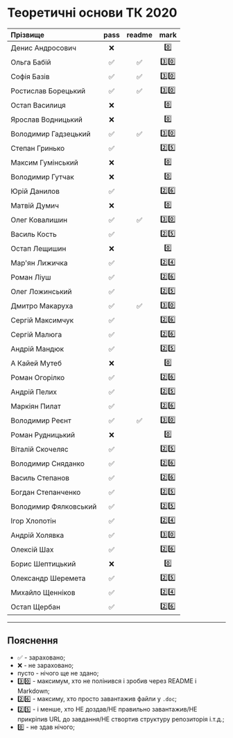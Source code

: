 # Теоретичні основи ТК 2020

| Прізвище              | pass | readme | mark |
| :-------------------- |:----:| :-----:| :---:|
| Денис Андросович |:x:||:zero:|
| Ольга Бабій |:white_check_mark:|:white_check_mark:|:three::zero:|
| Софія Базів |:white_check_mark:|:white_check_mark:|:three::zero:|
| Ростислав Борецький |:white_check_mark:|:white_check_mark:|:three::zero:|
| Остап Василиця |:x:||:zero:|
| Ярослав Водницький |:x:||:zero:|
| Володимир Гадзецький |:white_check_mark:|:white_check_mark:|:three::zero:|
| Степан Гринько |:white_check_mark:||:two::five:|
| Максим Гумінський |:x:||:zero:|
| Володимир Гутчак |:x:||:zero:|
| Юрій Данилов |:white_check_mark:||:two::six:|
| Матвій Думич |:x:||:zero:|
| Олег Ковалишин |:white_check_mark:|:white_check_mark:|:three::zero:|
| Василь Кость |:white_check_mark:||:two::five:|
| Остап Лещишин |:x:||:zero:|
| Мар'ян Лижичка |:white_check_mark:||:two::four:|
| Роман Ліуш |:white_check_mark:||:two::six:|
| Олег Ложинський |:white_check_mark:||:two::five:|
| Дмитро Макаруха |:white_check_mark:|:white_check_mark:|:three::zero:|
| Сергій Максимчук |:white_check_mark:||:two::six:|
| Сергій Малюга |:white_check_mark:||:two::six:|
| Андрій Мандюк |:white_check_mark:||:two::five:|
| А Кайей Мутеб |:x:||:zero:|
| Роман Огорілко |:white_check_mark:||:two::six:|
| Андрій Пелих |:white_check_mark:||:two::five:|
| Маркіян Пилат |:white_check_mark:||:two::six:|
| Володимир Реєнт |:white_check_mark:|:white_check_mark:|:three::zero:|
| Роман Рудницький |:x:||:zero:|
| Віталій Скочеляс |:white_check_mark:||:two::five:|
| Володимир Сняданко |:white_check_mark:||:two::six:|
| Василь Степанов |:white_check_mark:||:two::six:|
| Богдан Степанченко |:white_check_mark:||:two::five:|
| Володимир Фялковський |:white_check_mark:||:two::five:|
| Ігор Хлопотін |:white_check_mark:||:two::four:|
| Андрій Холявка |:white_check_mark:||:three::zero:|
| Олексій Шах |:white_check_mark:||:two::six:|
| Борис Шептицький |:x:||:zero:|
| Олександр Шеремета |:white_check_mark:||:two::five:|
| Михайло Щенніков |:white_check_mark:||:two::four:|
| Остап Щербан |:white_check_mark:||:two::six:|


---
## Пояснення
- :white_check_mark: - зараховано;
- :x: - не зараховано;
- пусто - нічого ще не здано;
- :three::zero: - максимум, хто не полінився і зробив через README і Markdown;
- :two::six: - максиму, хто просто завантажив файли у `.doc`;
- :two::five: - і менше, хто НЕ доздав/НЕ правильно завантажив/НЕ прикріпив URL до завдання/НЕ створтив структуру репозиторія і.т.д.;
- :zero: - не здав нічого;


